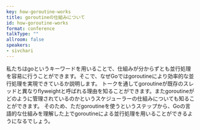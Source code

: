 ```yaml
---
key: how-goroutine-works
title: goroutineの仕組みについて
id: how-goroutine-works
format: conference
talkType: ""
allroom: false
speakers:
- sivchari
---
```

私たちはgoというキーワードを用いることで、仕組みが分からずとも並行処理を容易に行うことができます。そこで、なぜGoではgoroutineにより効率的な並行処理を実現できているか説明します。
トークを通してgoroutineが既存のスレッドと異なりflyweightと呼ばれる理由を知ることができます。またgoroutineがどのように管理されているのかというスケジューラーの仕組みについても知ることができます。
そのため、ただgoroutineを使うというステップから、Goの言語的な仕組みを理解した上でgoroutineによる並行処理を用いることができるようになるでしょう。